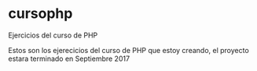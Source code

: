 # cursophp
Ejercicios del curso de PHP

Estos son los ejerecicios del curso de PHP que estoy creando, el proyecto estara terminado en Septiembre 2017
